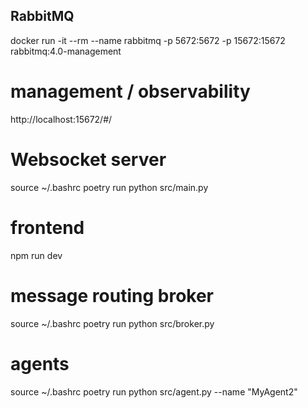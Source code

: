 ## RabbitMQ
docker run -it --rm --name rabbitmq -p 5672:5672 -p 15672:15672 rabbitmq:4.0-management
# management / observability
http://localhost:15672/#/

# Websocket server
source ~/.bashrc
poetry run python src/main.py

# frontend
npm run dev

# message routing broker
source ~/.bashrc
poetry run python src/broker.py 

# agents
source ~/.bashrc
poetry run python src/agent.py --name "MyAgent2"